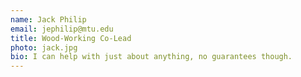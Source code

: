 ```yaml
---
name: Jack Philip
email: jephilip@mtu.edu
title: Wood-Working Co-Lead
photo: jack.jpg
bio: I can help with just about anything, no guarantees though.
---
```

